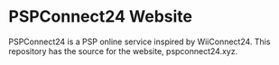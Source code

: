 # PSPConnect24 Website

PSPConnect24 is a PSP online service inspired by WiiConnect24. This repository has the source for the website, pspconnect24.xyz.
